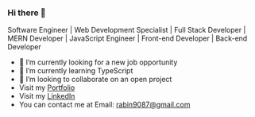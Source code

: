 ### Hi there 👋 
Software Engineer | Web Development Specialist | Full Stack Developer | MERN Developer | JavaScript Engineer | Front-end Developer | Back-end Developer

- 🔭 I’m currently looking for a new job opportunity
- 🌱 I’m currently learning TypeScript
-  👯 I’m looking to collaborate on an open project
- Visit my [Portfolio](https://www.rabinshah.info/)
- Visit my [LinkedIn](https://www.linkedin.com/in/rabin-shah/)
- You can contact me at Email: rabin9087@gmail.com
<!--
**rabin9087/rabin9087** is a ✨ _special_ ✨ repository because its `README.md` (this file) appears on your GitHub profile.

Here are some ideas to get you started:

- 🔭 I’m currently working on ...
- 🌱 I’m currently learning ...
- 👯 I’m looking to collaborate on ...
- 🤔 I’m looking for help with ...
- 💬 Ask me about ...
- 📫 How to reach me: ...
- 😄 Pronouns: ...
- ⚡ Fun fact: ...
-->
